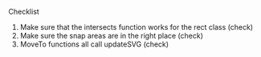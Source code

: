 Checklist

1) Make sure that the intersects function works for the rect class (check)
2) Make sure the snap areas are in the right place (check)
3) MoveTo functions all call updateSVG (check)

